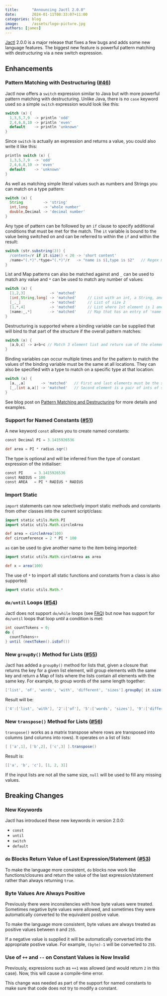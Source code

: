 ```yaml
---
title:      "Announcing Jactl 2.0.0"
date:       2024-01-11T08:33:07+11:00
categories: blog
image:      /assets/logo-picture.jpg
authors: [james]
---
```


[Jactl](https://jactl.io) 2.0.0 is a major release that fixes a few bugs and adds some new language features.
The biggest new feature is powerful pattern matching with destructuring via a new switch expression.

<!--truncate-->

## Enhancements

### Pattern Matching with Destructuring ([#46](https://github.com/jaccomoc/jactl/issues/46))

Jactl now offers a `switch` expression similar to Java but with more powerful pattern matching with destructuring.
Unlike Java, there is no `case` keyword used so a simple `switch` expression would look like this:
```groovy
switch (x) {
  1,3,5,7,9  -> println 'odd'
  2,4,6,8,10 -> println 'even'
  default    -> println 'unknown'
}
```

Since `switch` is actually an expression and returns a value, you could also write it like this:
```groovy
println switch (x) {
  1,3,5,7,9  -> 'odd'
  2,4,6,8,10 -> 'even'
  default    -> 'unknown'
}

```

As well as matching simple literal values such as numbers and Strings you can match on a type pattern:
```groovy
switch (x) {
  String         -> 'string'
  int,long       -> 'whole number'
  double,Decimal -> 'decimal number' 
}
```

Any type of pattern can be followed by an `if` clause to specify additional conditions that must be met for the
match.
The `it` variable is bound to the value being switched on and can be referred to within the `if` and within the
result:
```groovy
switch (str.substring(3)) {
  /content=/r if it.size() < 20 -> 'short content' 
  /name="(.*)".*type="(.*)"/r   -> "name is $1,type is $2"   // Regex match with capture variables
}
```

List and Map patterns can also be matched against and `_` can be used to match any value and `*` can be used to
match any number of values:
```groovy
switch (x) {
  [1,2,3]           -> 'matched'
  [int,String,long] -> 'matched'     // List with an int, a String, and a long
  [_,_]             -> 'matched'     // List of size 2
  [1,*,4]           -> 'matched'     // List where 1st element is 1 and last is 4 (size is at least 2)
  [name:_,*]        -> 'matched'     // Map that has an entry of 'name' of any value
}
```

Destructuring is supported where a binding variable can be supplied that will bind to that part of the structure
if the overall pattern matches:
```groovy
switch (x) {
  [a,b,c] -> a+b+c // Match 3 element list and return sum of the elements
}
```

Binding variables can occur multiple times and for the pattern to match the values of the binding variable must be
the same at all locations.
They can also be specified with a type to match on a specific type at that location:
```groovy
switch (x) {
  [a,_,a]       -> 'matched'   // First and last elements must be the same
  [_,[int a,a]] -> 'matched'   // Second element is a pair of ints of same value
}
```

See blog post on [Pattern Matching and Destructuring](https://jactl.io/blog/2023/12/21/switch-expressions.html) for
more details and examples.

### Support for Named Constants ([#51](https://github.com/jaccomoc/jactl/issues/51))

A new keyword `const` allows you to create named constants:
```groovy
const Decimal PI = 3.1415926536

def area = PI * radius.sqr()
```

The type is optional and will be inferred from the type of constant expression of the initialiser:
```groovy
const PI     = 3.1415926536
const RADIUS = 100
const AREA   = PI * RADIUS * RADIUS 
```

### Import Static

`import` statements can now selectively import static methods and constants from other classes into the current
script/class:
```groovy
import static utils.Math.PI
import static utils.Math.circleArea

def area = circleArea(100)
def circumference = 2 * PI * 100
```

`as` can be used to give another name to the item being imported:
```groovy
import static utils.Math.circleArea as area

def x = area(100)
```

The use of `*` to import all static functions and constants from a class is also supported:
```groovy
import static utils.Math.*
```

### `do/until` Loops ([#54](https://github.com/jaccomoc/jactl/issues/54))

Jactl does not support `do/while` loops (see [FAQ](https://jactl.io/faq#why-is-there-no-dowhile-loop)) but now has
support for `do/until` loops that loop _until_ a condition is met:
```groovy
int countTokens = 0;
do {
  countTokens++
} until (nextToken().isEof())
```

### New `groupBy()` Method for Lists ([#55](https://github.com/jaccomoc/jactl/issues/55))

Jactl has added a `groupBy()` method for lists that, given a closure that returns the key
for a given list element, will group elements with the same key and return a Map of lists
where the lists contain all elements with the same key.
For example, to group words of the same length together:
```groovy
['list', 'of', 'words', 'with', 'different', 'sizes'].groupBy{ it.size().toString() }
```
Result will be:
```groovy
['4':['list', 'with'], '2':['of'], '5':['words', 'sizes'], '9':['different']]
```

### New `transpose()` Method for Lists ([#56](https://github.com/jaccomoc/jactl/issues/56))

`transpose()` works as a matrix transpose where rows are transposed into columns (and columns
into rows).
It operates on a list of lists:
```groovy
[ ['a',1], ['b',2], ['c',3] ].transpose()
```
Result is:
```groovy
[['a', 'b', 'c'], [1, 2, 3]]
```

If the input lists are not all the same size, `null` will be used to fill any missing values.

## Breaking Changes

### New Keywords

Jactl has introduced these new keywords in version 2.0.0:
* `const`
* `until`
* `switch`
* `default`

### `do` Blocks Return Value of Last Expression/Statement ([#53](https://github.com/jaccomoc/jactl/issues/53))

To make the language more consistent, `do` blocks now work like functions/closures and return the
value of the last expression/statement rather than always returning `true`.

### Byte Values Are Always Positive

Previously there were inconsitencies with how byte values were treated.
Sometimes negative byte values were allowed, and sometimes they were automatically converted
to the equivalent postive value.

To make the language more consistent, byte values are always treated as positive values between
`0` and `255`.

If a negative value is supplied it will be automatically converted into the appropriate postive
value.
For example, `(byte)-1` will be converted to `255`.

### Use of `++` and `--` on Constant Values is Now Invalid

Previously, expressions such as `++1` was allowed (and would return `2` in this case).
Now, this will cause a compile-time error.

This change was needed as part of the support for named constants to make sure that code
does not try to modify a constant.
